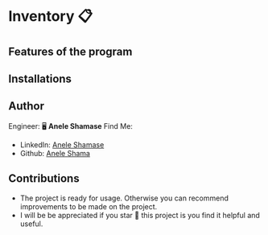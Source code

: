 # Inventory 📋

## Features of the program

## Installations

## Author
Engineer:  🖥 **Anele Shamase**
Find Me:
* LinkedIn: [Anele Shamase](https://www.linkedin.com/in/anele-shamase-133a73228/)
* Github: [Anele Shama](https://github.com/AneleShama)

## Contributions
* The project is ready for usage. Otherwise you can recommend improvements to be made on the project.
* I will be be appreciated if you star 🌟 this project is you find it helpful and useful.
